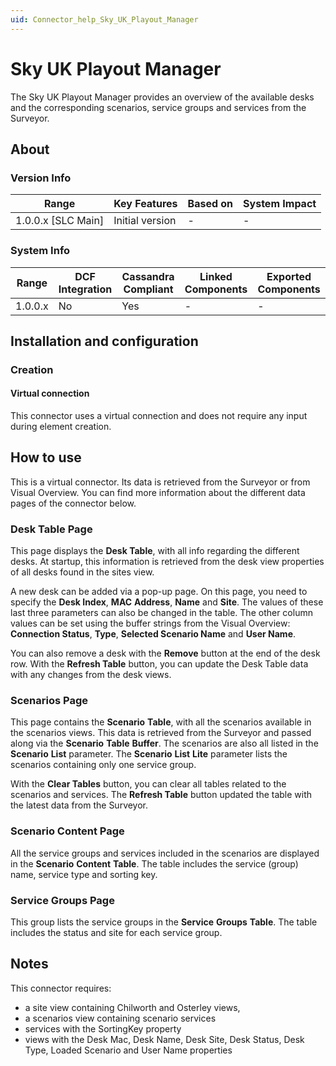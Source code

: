 ```yaml
---
uid: Connector_help_Sky_UK_Playout_Manager
---
```


# Sky UK Playout Manager

The Sky UK Playout Manager provides an overview of the available desks and the corresponding scenarios, service groups and services from the Surveyor.

## About

### Version Info

| Range                | Key Features     | Based on     | System Impact     |
|----------------------|------------------|--------------|-------------------|
| 1.0.0.x \[SLC Main\] | Initial version  | \-           | \-                |

### System Info

| Range     | DCF Integration     | Cassandra Compliant     | Linked Components     | Exported Components     |
|-----------|---------------------|-------------------------|-----------------------|-------------------------|
| 1.0.0.x   | No                  | Yes                     | \-                    | \-                      |

## Installation and configuration

### Creation

#### Virtual connection

This connector uses a virtual connection and does not require any input during element creation.

## How to use

This is a virtual connector. Its data is retrieved from the Surveyor or from Visual Overview. You can find more information about the different data pages of the connector below.

### Desk Table Page

This page displays the **Desk Table**, with all info regarding the different desks. At startup, this information is retrieved from the desk view properties of all desks found in the sites view.

A new desk can be added via a pop-up page. On this page, you need to specify the **Desk Index**, **MAC** **Address**, **Name** and **Site**. The values of these last three parameters can also be changed in the table.
The other column values can be set using the buffer strings from the Visual Overview: **Connection Status**, **Type**, **Selected Scenario Name** and **User Name**.

You can also remove a desk with the **Remove** button at the end of the desk row. With the **Refresh Table** button, you can update the Desk Table data with any changes from the desk views.

### Scenarios Page

This page contains the **Scenario** **Table**, with all the scenarios available in the scenarios views. This data is retrieved from the Surveyor and passed along via the **Scenario** **Table** **Buffer**. The scenarios are also all listed in the **Scenario** **List** parameter. The **Scenario** **List** **Lite** parameter lists the scenarios containing only one service group.

With the **Clear Tables** button, you can clear all tables related to the scenarios and services. The **Refresh Table** button updated the table with the latest data from the Surveyor.

### Scenario Content Page

All the service groups and services included in the scenarios are displayed in the **Scenario** **Content** **Table**. The table includes the service (group) name, service type and sorting key.

### Service Groups Page

This group lists the service groups in the **Service** **Groups** **Table**. The table includes the status and site for each service group.

## Notes

This connector requires:

- a site view containing Chilworth and Osterley views,
- a scenarios view containing scenario services
- services with the SortingKey property
- views with the Desk Mac, Desk Name, Desk Site, Desk Status, Desk Type, Loaded Scenario and User Name properties
